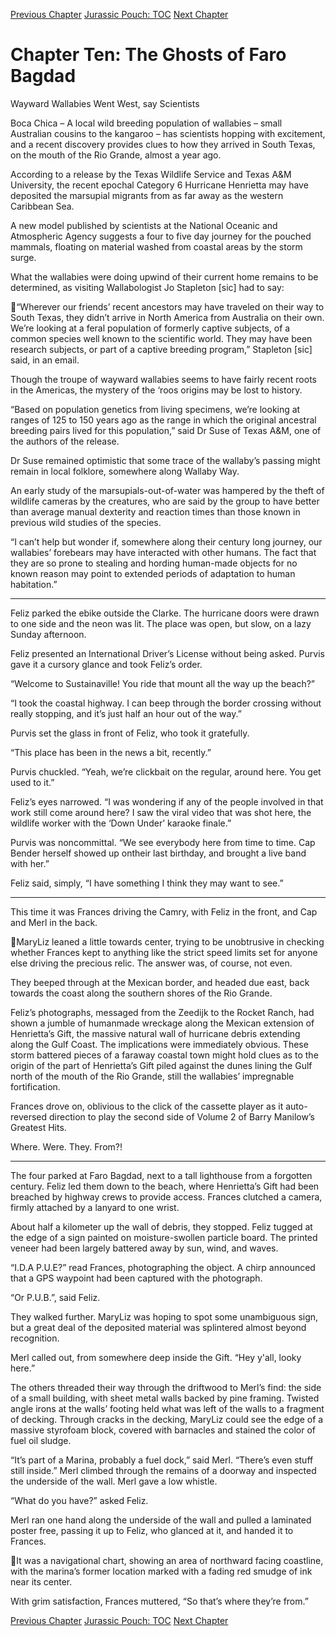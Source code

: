 [Previous Chapter](ch09.md) [Jurassic Pouch: TOC](README.md) [Next Chapter](ch11.md)

# Chapter Ten: The Ghosts of Faro Bagdad

Wayward Wallabies Went West, say Scientists

Boca Chica – A local wild breeding population of wallabies – small Australian cousins to the kangaroo – has scientists hopping with excitement, and a recent discovery provides clues to how they arrived in South Texas, on the mouth of the Rio Grande, almost a year ago.

According to a release by the Texas Wildlife Service and Texas A&M University, the recent epochal Category 6 Hurricane Henrietta may have deposited the marsupial migrants from as far away as the western Caribbean Sea.

A new model published by scientists at the National Oceanic and Atmospheric Agency suggests a four to five day journey for the pouched mammals, floating on material washed from coastal areas by the storm surge.

What the wallabies were doing upwind of their current home remains to be determined, as visiting Wallabologist Jo Stapleton [sic] had to say:

“Wherever our friends’ recent ancestors may have traveled on their way to South Texas, they didn’t arrive in North America from Australia on their own. We’re looking at a feral population of formerly captive subjects, of a common species well known to the scientific world. They may have been research subjects, or part of a captive breeding program,” Stapleton [sic] said, in an email.

Though the troupe of wayward wallabies seems to have fairly recent roots in the Americas, the mystery of the ‘roos origins may be lost to history.

“Based on population genetics from living specimens, we’re looking at ranges of 125 to 150 years ago as the range in which the original ancestral breeding pairs lived for this population,” said Dr Suse of Texas A&M, one of the authors of the release.

Dr Suse remained optimistic that some trace of the wallaby’s passing might remain in local folklore, somewhere along Wallaby Way.

An early study of the marsupials-out-of-water was hampered by the theft of wildlife cameras by the creatures, who are said by the group to have better than average manual dexterity and reaction times than those known in previous wild studies of the species.

“I can’t help but wonder if, somewhere along their century long journey, our wallabies’ forebears may have interacted with other humans. The fact that they are so prone to stealing and hording human-made objects for no known reason may point to extended periods of adaptation to human habitation.”

***

Feliz parked the ebike outside the Clarke. The hurricane doors were drawn to one side and the neon was lit. The place was open, but slow, on a lazy Sunday afternoon.

Feliz presented an International Driver’s License without being asked. Purvis gave it a cursory glance and took Feliz’s order.

“Welcome to Sustainaville! You ride that mount all the way up the beach?”

“I took the coastal highway. I can beep through the border crossing without really stopping, and it’s just half an hour out of the way.”

Purvis set the glass in front of Feliz, who took it gratefully.

“This place has been in the news a bit, recently.”

Purvis chuckled. “Yeah, we’re clickbait on the regular, around here. You get used to it.”

Feliz’s eyes narrowed. “I was wondering if any of the people involved in that work still come around here? I saw the viral video that was shot here, the wildlife worker with the ‘Down Under’ karaoke finale.”

Purvis was noncommittal. “We see everybody here from time to time. Cap Bender herself showed up ontheir last birthday, and brought a live band with her.”

Feliz said, simply, “I have something I think they may want to see.”

***

This time it was Frances driving the Camry, with Feliz in the front, and Cap and Merl in the back.

MaryLiz leaned a little towards center, trying to be unobtrusive in checking whether Frances kept to anything like the strict speed limits set for anyone else driving the precious relic. The answer was, of course, not even.

They beeped through at the Mexican border, and headed due east, back towards the coast along the southern shores of the Rio Grande.

Feliz’s photographs, messaged from the Zeedijk to the Rocket Ranch, had shown a jumble of humanmade wreckage along the Mexican extension of Henrietta’s Gift, the massive natural wall of hurricane debris extending along the Gulf Coast. The implications were immediately obvious. These storm battered pieces of a faraway coastal town might hold clues as to the origin of the part of Henrietta’s Gift piled against the dunes lining the Gulf north of the mouth of the Rio Grande, still the wallabies’ impregnable fortification.

Frances drove on, oblivious to the click of the cassette player as it auto-reversed direction to play the second side of Volume 2 of Barry Manilow’s Greatest Hits.

Where. Were. They. From?!

***

The four parked at Faro Bagdad, next to a tall lighthouse from a forgotten century. Feliz led them down to the beach, where Henrietta’s Gift had been breached by highway crews to provide access. Frances clutched a camera, firmly attached by a lanyard to one wrist.

About half a kilometer up the wall of debris, they stopped. Feliz tugged at the edge of a sign painted on moisture-swollen particle board. The printed veneer had been largely battered away by sun, wind, and waves.

“I.D.A P.U.E?” read Frances, photographing the object. A chirp announced that a GPS waypoint had been captured with the photograph.

“Or P.U.B.”, said Feliz.

They walked further. MaryLiz was hoping to spot some unambiguous sign, but a great deal of the deposited material was splintered almost beyond recognition.

Merl called out, from somewhere deep inside the Gift. “Hey y'all, looky here.”

The others threaded their way through the driftwood to Merl’s find: the side of a small building, with sheet metal walls backed by pine framing. Twisted angle irons at the walls’ footing held what was left of the walls to a fragment of decking. Through cracks in the decking, MaryLiz could see the edge of a massive styrofoam block, covered with barnacles and stained the color of fuel oil sludge.

“It’s part of a Marina, probably a fuel dock,” said Merl. “There’s even stuff still inside.” Merl climbed through the remains of a doorway and inspected the underside of the wall. Merl gave a low whistle.

“What do you have?” asked Feliz.

Merl ran one hand along the underside of the wall and pulled a laminated poster free, passing it up to Feliz, who glanced at it, and handed it to Frances.

It was a navigational chart, showing an area of northward facing coastline, with the marina’s former location marked with a fading red smudge of ink near its center.
 
With grim satisfaction, Frances muttered, “So that’s where they’re from.”

[Previous Chapter](ch09.md) [Jurassic Pouch: TOC](README.md) [Next Chapter](ch11.md)

